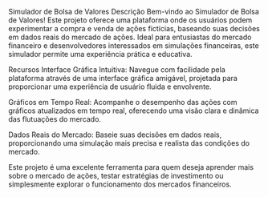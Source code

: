 Simulador de Bolsa de Valores
Descrição
Bem-vindo ao Simulador de Bolsa de Valores! Este projeto oferece uma plataforma onde os usuários podem experimentar a compra e venda de ações fictícias, baseando suas decisões em dados reais do mercado de ações. Ideal para entusiastas do mercado financeiro e desenvolvedores interessados em simulações financeiras, este simulador permite uma experiência prática e educativa.

Recursos
Interface Gráfica Intuitiva: Navegue com facilidade pela plataforma através de uma interface gráfica amigável, projetada para proporcionar uma experiência de usuário fluida e envolvente.

Gráficos em Tempo Real: Acompanhe o desempenho das ações com gráficos atualizados em tempo real, oferecendo uma visão clara e dinâmica das flutuações do mercado.

Dados Reais do Mercado: Baseie suas decisões em dados reais, proporcionando uma simulação mais precisa e realista das condições do mercado.

Este projeto é uma excelente ferramenta para quem deseja aprender mais sobre o mercado de ações, testar estratégias de investimento ou simplesmente explorar o funcionamento dos mercados financeiros.
